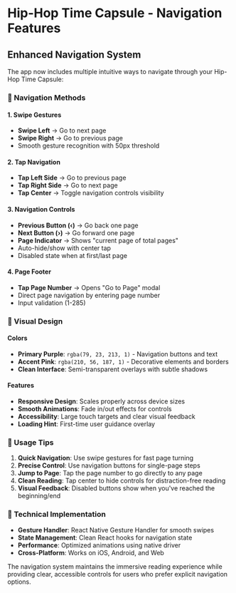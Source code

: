# Hip-Hop Time Capsule - Navigation Features

## Enhanced Navigation System

The app now includes multiple intuitive ways to navigate through your Hip-Hop Time Capsule:

### 🎯 Navigation Methods

#### 1. **Swipe Gestures**

- **Swipe Left** → Go to next page
- **Swipe Right** → Go to previous page
- Smooth gesture recognition with 50px threshold

#### 2. **Tap Navigation**

- **Tap Left Side** → Go to previous page
- **Tap Right Side** → Go to next page
- **Tap Center** → Toggle navigation controls visibility

#### 3. **Navigation Controls**

- **Previous Button (‹)** → Go back one page
- **Next Button (›)** → Go forward one page
- **Page Indicator** → Shows "current page of total pages"
- Auto-hide/show with center tap
- Disabled state when at first/last page

#### 4. **Page Footer**

- **Tap Page Number** → Opens "Go to Page" modal
- Direct page navigation by entering page number
- Input validation (1-285)

### 🎨 Visual Design

#### Colors

- **Primary Purple**: `rgba(79, 23, 213, 1)` - Navigation buttons and text
- **Accent Pink**: `rgba(210, 56, 187, 1)` - Decorative elements and borders
- **Clean Interface**: Semi-transparent overlays with subtle shadows

#### Features

- **Responsive Design**: Scales properly across device sizes
- **Smooth Animations**: Fade in/out effects for controls
- **Accessibility**: Large touch targets and clear visual feedback
- **Loading Hint**: First-time user guidance overlay

### 📱 Usage Tips

1. **Quick Navigation**: Use swipe gestures for fast page turning
2. **Precise Control**: Use navigation buttons for single-page steps
3. **Jump to Page**: Tap the page number to go directly to any page
4. **Clean Reading**: Tap center to hide controls for distraction-free reading
5. **Visual Feedback**: Disabled buttons show when you've reached the beginning/end

### 🔧 Technical Implementation

- **Gesture Handler**: React Native Gesture Handler for smooth swipes
- **State Management**: Clean React hooks for navigation state
- **Performance**: Optimized animations using native driver
- **Cross-Platform**: Works on iOS, Android, and Web

The navigation system maintains the immersive reading experience while providing clear, accessible controls for users who prefer explicit navigation options.
